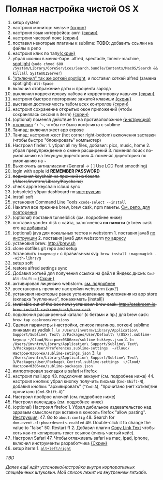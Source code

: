 # Полная настройка чистой OS X

1. setup system
  1. настроил монитор: мельче [{скрин}](https://yadi.sk/i/TmxHJLifj2ppW)
  2. настроил язык интерфейса: англ [{скрин}](https://yadi.sk/i/WhMZXFNYj2ptT)
  3. настроил часовой пояс [{скрин}](https://yadi.sk/i/NlCrpsQaj2q5J)
  5. поставил некоторые плагины к sublime: **TODO**: добавить ссылки на файлы в репо
  6. настроил клик по тапу[{скрин}](https://yadi.sk/i/diC3OvNCj36nM)
  7. убрал иконки в меню-баре: alfred, spectacle, timem-machine, [spotlight](http://bit.ly/1OhUkeC)
	    (`sudo chmod 600 /System/Library/CoreServices/Search.bundle/Contents/MacOS/Search && killall SystemUIServer`)
  7. ["отключил" так же хоткей spotlight](https://yadi.sk/i/AcdJEyzNj36xN), и поставил хоткей alfred (замена spotlight): `Alt-Space`
  7. включил отображение даты и процента заряда
  9. выключил корректировку набора и корректировку кавычек [{скрин}](https://yadi.sk/i/RCTKs9FJj37Ei)
  11. настроил быстрое повторение зажатой клавиши [{скрин}](https://yadi.sk/i/B7MmIA7Hj37ix)
  10. выставил достижимость табом всех контролов [{скрин}](https://yadi.sk/i/IAioGJ_9j37iA)
  12. настроил сохранение открытых окон приложений (чтобы сохранялась сессия в iterm) [{скрин}](https://yadi.sk/i/wUncDXJkqzLzU)
  15. (optional) поменял действие fn на противоположное [{инструкция}](http://bit.ly/1NkgP1q)
  23. [отключил](http://bit.ly/1JZy7Ph) `^↑` `^↓`, чтобы не было конфликта с sublime
  1. Тачпад: включил жест app expose
  2. Тачпад: настроил жест (hot corner right-bottom) включения заставки (чтобы быстро "блокировать" компьютер)
  35. Настроил finder:
    1. убрал all my files, добавил: pics, music, home
    2. убрал предупреждение о смене расширений
    3. поменял поиск по-умолчанию на текущую директорию
    4. поменял директорию по умолчанию на `~`
  48. Выключить антиалиасинг (General -> [ ] Use LCD Font smoothing)
17. login with apple id **REMEMBER PASSWORD**
26. ~~подменил keychain на прежний из бэкапа (/Users/invntrm/Library/Keychains)~~
26. check apple keychain icloud sync
19. ~~(obsolete) убрал dashboard по [инструкции](http://bit.ly/1JZgoYi)~~
2. install soft
  24. установил Command Line Tools `xcode-select --install`
  29. Накатил все прежние brew, brew cask, npm пакеты. [См. репо, для повторения](https://github.com/a-x-/apps)
  30. (optional) поставил tunnelblick (см. подробнее ниже)
  26. поставил yandex.disk с сайта, залогинелся **по памяти** (в brew cask его [не добавить](//st/DISCSW-5623/))
  8. (optional) java для локальных тестов и webstorm
    1. поставил java8 [по инструкции](https://nda.ya.ru/3QxPTe)
    2. поставил java6 для webstorm [по адресу](https://support.apple.com/kb/DL1572?viewlocale=en_US&locale=en_US)
  20. установил brew: http://brew.sh
  41. clone dotfiles git repo and setup
  49. Установить `imagemagic` с правильным svg: `brew install imagemagick --with-librsvg`
3. setup soft
  7. restore alfred settings sync
  40. Добавил хоткей для получения ссылки на файл в Яндекс.диске: `Cmd-Alt-Shift-=` [{Скрин}](https://yadi.sk/i/0a0Sxxk6j37GA)
  14. активировал лицензию webstorm. [см. подробнее](https://nda.ya.ru/3QxXtH)
  15. восстановить прежние настройки webstorm (как?)
  18. установил некоторые ранее установленные приложения из app store (вкладка "купленные", понажимать [install])
  21. ~~(available out of the box now) установил brew cask: http://caskroom.io: `brew install caskroom/cask/brew-cask`~~
  22. подключил расширенный каталог (с бетами и пр.) для brew cask: `brew tap caskroom/versions`
  28. Сделал параметры (настройки, список плагинов, хоткеи) sublime линками из yadisk
    1. `ln /Users/invntrm/Library/Application\ Support/Sublime\ Text\ 3/Packages/User/Default\ \(OSX\).sublime-keymap ~/Cloud/Настрои<0306>ки/sublime-hokkeys.json`
    2. `ln /Users/invntrm/Library/Application\ Support/Sublime\ Text\ 3/Packages/User/Preferences.sublime-settings  ~/Cloud/Настрои<0306>ки/sublime-setings.json`
    3. `ln /Users/invntrm/Library/Application\ Support/Sublime\ Text\ 3/Packages/User/Package\ Control.sublime-settings  ~/Cloud/Настрои<0306>ки/sublime-packages.json`
  32. импортировал закладки в safari и firefox
  42. настроил mail.app
    43. подключил аккаунт (см. подробнее ниже)
    44. настроил кнопки: убрал кнопку получить письма (`Cmd-Shift-N`), добавил кнопки: "архивировать" (`^Cmd-A`), "прочитано (нет хоткея)/не прочитано (`Cmd-Shift-U`)"
  43. Настроил проброс ключей (см. подробнее ниже)
  44. Настроил календарь (см. подробнее ниже)
  45. (optional) Настроил firefox
    1. Убрал дибильное издевательство над здравым смыслом при вставке в консоль firefox "allow pasting".
        [Инструкция](http://lifehacker.com/enable-copy-paste-in-web-pages-that-disallow-it-with-a-1601848114):
          47. Go to `about:config`
          48. Search for `dom.event.clipboardevents.enabled`
          49. Double-click it to change the value to "false"
          50. Restart ff
    2. Добавил плагин [Copy Link Text](https://addons.mozilla.org/ru/firefox/addon/copy-link-text-4750/) чтобы хоть как-то копировать текст ссылок (очень частый кейс).
  46. Настроил Safari
    47. Чтобы отлаживать safari на mac, ipad, iphone, включил инструменты разработчика [{Скрин}](https://yadi.sk/i/BoBP-bzmj5n34)
  50. setup iterm
    1. [`alt+left/right`](https://apple.stackexchange.com/a/218639)

_TBD_

_Далее ещё идёт установка/настройка внутри корпоративных специфичных штуковин. Мой список лежит на внутреннем гитхабе._
